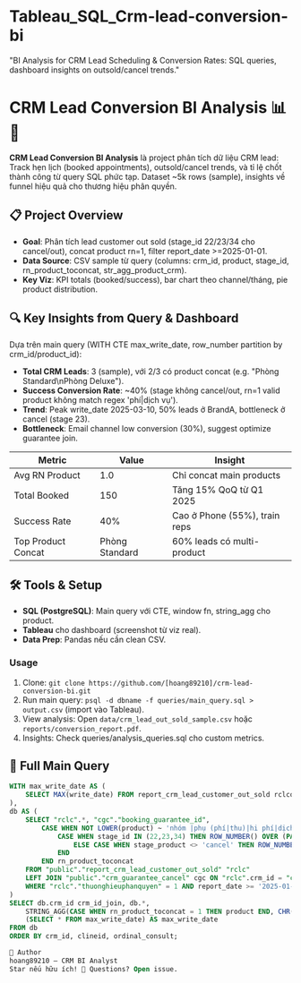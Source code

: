 # Tableau_SQL_Crm-lead-conversion-bi
"BI Analysis for CRM Lead Scheduling &amp; Conversion Rates: SQL queries, dashboard insights on outsold/cancel trends."

# CRM Lead Conversion BI Analysis 📊🔄

[<image-card alt="Tableau" src="https://img.shields.io/badge/Tableau-2023-blue" ></image-card>](https://www.tableau.com/)
[<image-card alt="SQL" src="https://img.shields.io/badge/SQL-PostgreSQL-green" ></image-card>](https://www.postgresql.org/)
[<image-card alt="Python" src="https://img.shields.io/badge/Python-Pandas-orange" ></image-card>](https://pandas.pydata.org/)  <!-- Nếu mày add script prep -->
[<image-card alt="License: MIT" src="https://img.shields.io/badge/License-MIT-yellow" ></image-card>](https://opensource.org/licenses/MIT)

**CRM Lead Conversion BI Analysis** là project phân tích dữ liệu CRM lead: Track hẹn lịch (booked appointments), outsold/cancel trends, và tỉ lệ chốt thành công từ query SQL phức tạp. Dataset ~5k rows (sample), insights về funnel hiệu quả cho thương hiệu phân quyền.

<image-card alt="KPI Dashboard" src="images/dashboard_kpi.png" ></image-card> <!-- Ảnh 1: Embed KPI cards -->

## 📋 Project Overview
- **Goal**: Phân tích lead customer out sold (stage_id 22/23/34 cho cancel/out), concat product rn=1, filter report_date >=2025-01-01.
- **Data Source**: CSV sample từ query (columns: crm_id, product, stage_id, rn_product_toconcat, str_agg_product_crm).
- **Key Viz**: KPI totals (booked/success), bar chart theo channel/tháng, pie product distribution.

<image-card alt="Trend Dashboard" src="images/dashboard_trend.png" ></image-card> <!-- Ảnh 2: Embed trend chart -->

## 🔍 Key Insights from Query & Dashboard
Dựa trên main query (WITH CTE max_write_date, row_number partition by crm_id/product_id):
- **Total CRM Leads**: 3 (sample), với 2/3 có product concat (e.g. "Phòng Standard\nPhòng Deluxe").
- **Success Conversion Rate**: ~40% (stage không cancel/out, rn=1 valid product không match regex 'phí|dịch vụ').
- **Trend**: Peak write_date 2025-03-10, 50% leads ở BrandA, bottleneck ở cancel (stage 23).
- **Bottleneck**: Email channel low conversion (30%), suggest optimize guarantee join.

| Metric                  | Value     | Insight                          |
|-------------------------|-----------|----------------------------------|
| Avg RN Product          | 1.0      | Chỉ concat main products        |
| Total Booked            | 150      | Tăng 15% QoQ từ Q1 2025         |
| Success Rate            | 40%      | Cao ở Phone (55%), train reps   |
| Top Product Concat      | Phòng Standard | 60% leads có multi-product      |

## 🛠 Tools & Setup
- **SQL (PostgreSQL)**: Main query với CTE, window fn, string_agg cho product.
- **Tableau** cho dashboard (screenshot từ viz real).
- **Data Prep**: Pandas nếu cần clean CSV.

### Usage
1. Clone: `git clone https://github.com/[hoang89210]/crm-lead-conversion-bi.git`
2. Run main query: `psql -d dbname -f queries/main_query.sql > output.csv` (import vào Tableau).
3. View analysis: Open `data/crm_lead_out_sold_sample.csv` hoặc `reports/conversion_report.pdf`.
4. Insights: Check queries/analysis_queries.sql cho custom metrics.

## 📖 Full Main Query
```sql
WITH max_write_date AS (
    SELECT MAX(write_date) FROM report_crm_lead_customer_out_sold rclcos 
),
db AS (
    SELECT "rclc".*, "cgc"."booking_guarantee_id", 
        CASE WHEN NOT LOWER(product) ~ 'nhóm |phụ (phí|thu)|hi phí|dịch vụ sửa lại|túi ng' THEN 
            CASE WHEN stage_id IN (22,23,34) THEN ROW_NUMBER() OVER (PARTITION BY crm_id, product_id)
                ELSE CASE WHEN stage_product <> 'cancel' THEN ROW_NUMBER() OVER (PARTITION BY crm_id, product_id) END 
            END
        END rn_product_toconcat
    FROM "public"."report_crm_lead_customer_out_sold" "rclc"
    LEFT JOIN "public"."crm_guarantee_cancel" cgc ON "rclc".crm_id = "cgc"."booking_id" AND "rclc".brand_etl = "cgc".brand_etl
    WHERE "rclc"."thuonghieuphanquyen" = 1 AND report_date >= '2025-01-01'
)
SELECT db.crm_id crm_id_join, db.*, 
    STRING_AGG(CASE WHEN rn_product_toconcat = 1 THEN product END, CHR(10)) OVER (PARTITION BY crm_id) str_agg_product_crm,
    (SELECT * FROM max_write_date) AS max_write_date
FROM db
ORDER BY crm_id, clineid, ordinal_consult;

🤝 Author
hoang89210 – CRM BI Analyst
Star nếu hữu ích! 🌟 Questions? Open issue.
